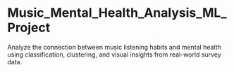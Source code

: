 # Music_Mental_Health_Analysis_ML_Project
Analyze the connection between music listening habits and mental health using classification, clustering, and visual insights from real-world survey data.
